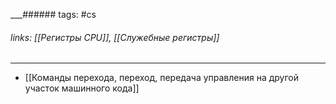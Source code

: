 
___###### tags: #cs 
###### links: [[Регистры CPU]], [[Служебные регистры]]
___
- [[Команды перехода, переход, передача управления на другой участок машинного кода]]